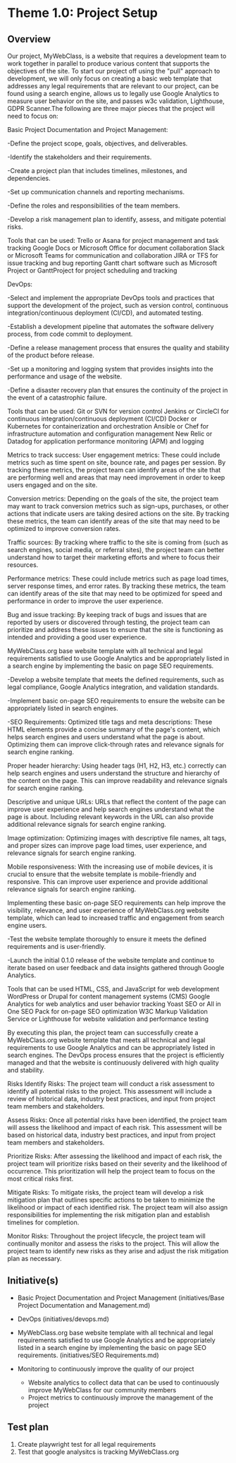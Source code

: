 # Theme 1.0: Project Setup
## Overview
Our project, MyWebClass, is a website that requires a development team to work together in parallel to produce various content that supports the objectives of the site. To start our project off using the "pull" approach to development, we will only focus on creating a basic web template that addresses any legal requirements that are relevant to our project, can be found using a search engine, allows us to legally use Google Analytics to measure user behavior on the site, and passes w3c validation, Lighthouse, GDPR Scanner.The following are three major pieces that the project will need to focus on:


Basic Project Documentation and Project Management:

-Define the project scope, goals, objectives, and deliverables.

-Identify the stakeholders and their requirements.

-Create a project plan that includes timelines, milestones, and dependencies.

-Set up communication channels and reporting mechanisms.

-Define the roles and responsibilities of the team members.

-Develop a risk management plan to identify, assess, and mitigate potential risks.




Tools that can be used:
Trello or Asana for project management and task tracking
Google Docs or Microsoft Office for document collaboration
Slack or Microsoft Teams for communication and collaboration
JIRA or TFS for issue tracking and bug reporting
Gantt chart software such as Microsoft Project or GanttProject for project scheduling and tracking


DevOps:

-Select and implement the appropriate DevOps tools and practices that support the development of the project, such as version control, continuous integration/continuous deployment (CI/CD), and automated testing.

-Establish a development pipeline that automates the software delivery process, from code commit to deployment.

-Define a release management process that ensures the quality and stability of the product before release.

-Set up a monitoring and logging system that provides insights into the performance and usage of the website.

-Define a disaster recovery plan that ensures the continuity of the project in the event of a catastrophic failure.

Tools that can be used:
Git or SVN for version control
Jenkins or CircleCI for continuous integration/continuous deployment (CI/CD)
Docker or Kubernetes for containerization and orchestration
Ansible or Chef for infrastructure automation and configuration management
New Relic or Datadog for application performance monitoring (APM) and logging

Metrics to track success:
User engagement metrics: These could include metrics such as time spent on site, bounce rate, and pages per session. By tracking these metrics, the project team can identify areas of the site that are performing well and areas that may need improvement in order to keep users engaged and on the site.

Conversion metrics: Depending on the goals of the site, the project team may want to track conversion metrics such as sign-ups, purchases, or other actions that indicate users are taking desired actions on the site. By tracking these metrics, the team can identify areas of the site that may need to be optimized to improve conversion rates.

Traffic sources: By tracking where traffic to the site is coming from (such as search engines, social media, or referral sites), the project team can better understand how to target their marketing efforts and where to focus their resources.

Performance metrics: These could include metrics such as page load times, server response times, and error rates. By tracking these metrics, the team can identify areas of the site that may need to be optimized for speed and performance in order to improve the user experience.

Bug and issue tracking: By keeping track of bugs and issues that are reported by users or discovered through testing, the project team can prioritize and address these issues to ensure that the site is functioning as intended and providing a good user experience.



MyWebClass.org base website template with all technical and legal requirements satisfied to use Google Analytics and be appropriately listed in a search engine by implementing the basic on page SEO requirements.

-Develop a website template that meets the defined requirements, such as legal compliance, Google Analytics integration, and validation standards.

-Implement basic on-page SEO requirements to ensure the website can be appropriately listed in search engines.

-SEO Requirements:
Optimized title tags and meta descriptions: These HTML elements provide a concise summary of the page's content, which helps search engines and users understand what the page is about. Optimizing them can improve click-through rates and relevance signals for search engine ranking.

Proper header hierarchy: Using header tags (H1, H2, H3, etc.) correctly can help search engines and users understand the structure and hierarchy of the content on the page. This can improve readability and relevance signals for search engine ranking.

Descriptive and unique URLs: URLs that reflect the content of the page can improve user experience and help search engines understand what the page is about. Including relevant keywords in the URL can also provide additional relevance signals for search engine ranking.

Image optimization: Optimizing images with descriptive file names, alt tags, and proper sizes can improve page load times, user experience, and relevance signals for search engine ranking.

Mobile responsiveness: With the increasing use of mobile devices, it is crucial to ensure that the website template is mobile-friendly and responsive. This can improve user experience and provide additional relevance signals for search engine ranking.

Implementing these basic on-page SEO requirements can help improve the visibility, relevance, and user experience of MyWebClass.org website template, which can lead to increased traffic and engagement from search engine users.

-Test the website template thoroughly to ensure it meets the defined requirements and is user-friendly.

-Launch the initial 0.1.0 release of the website template and continue to iterate based on user feedback and data insights gathered through Google Analytics.

Tools that can be used
HTML, CSS, and JavaScript for web development
WordPress or Drupal for content management systems (CMS)
Google Analytics for web analytics and user behavior tracking
Yoast SEO or All in One SEO Pack for on-page SEO optimization
W3C Markup Validation Service or Lighthouse for website validation and performance testing


By executing this plan, the project team can successfully create a MyWebClass.org website template that meets all technical and legal requirements to use Google Analytics and can be appropriately listed in search engines. The DevOps process ensures that the project is efficiently managed and that the website is continuously delivered with high quality and stability.

Risks
Identify Risks: The project team will conduct a risk assessment to identify all potential risks to the project. This assessment will include a review of historical data, industry best practices, and input from project team members and stakeholders.

Assess Risks: Once all potential risks have been identified, the project team will assess the likelihood and impact of each risk. This assessment will be based on historical data, industry best practices, and input from project team members and stakeholders.

Prioritize Risks: After assessing the likelihood and impact of each risk, the project team will prioritize risks based on their severity and the likelihood of occurrence. This prioritization will help the project team to focus on the most critical risks first.

Mitigate Risks: To mitigate risks, the project team will develop a risk mitigation plan that outlines specific actions to be taken to minimize the likelihood or impact of each identified risk. The project team will also assign responsibilities for implementing the risk mitigation plan and establish timelines for completion.

Monitor Risks: Throughout the project lifecycle, the project team will continually monitor and assess the risks to the project. This will allow the project team to identify new risks as they arise and adjust the risk mitigation plan as necessary.

## Initiative(s)
*  Basic Project Documentation and Project Management (initiatives/Base Project Documentation and Management.md)
* DevOps (initiatives/devops.md)
* MyWebClass.org base website template with all technical and legal requirements satisfied to use Google Analytics and be appropriately listed in a search engine by implementing the basic on page SEO requirements. (initiatives/SEO Requirements.md)

* Monitoring to continuously improve the quality of our project
  * Website analytics to collect data that can be used to continuously improve MyWebClass for our community members
  * Project metrics to continuously improve the management of the project

## Test plan
1. Create playwright test for all legal requirements
2. Test that google analysitcs is tracking MyWebClass.org

